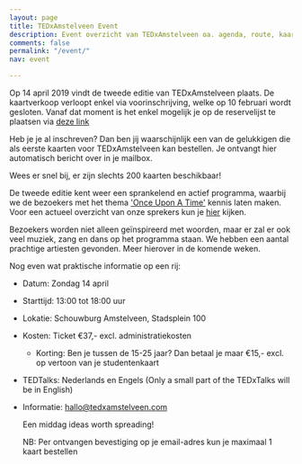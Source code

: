 ```yaml
---
layout: page
title: TEDxAmstelveen Event
description: Event overzicht van TEDxAmstelveen oa. agenda, route, kaartverkoop...
comments: false
permalink: "/event/"
nav: event

---
```

Op 14 april 2019 vindt de tweede editie van <span class="redx">TEDxAmstelveen</span> plaats. De kaartverkoop verloopt enkel via voorinschrijving, welke op 10 februari wordt gesloten. Vanaf dat moment is het enkel mogelijk je op de reservelijst te plaatsen via [deze link](https://docs.google.com/forms/d/1Es74rB--j6gnE1CCwLpxoUHtRZk_Fau7Eef-SaNFVMs/viewform?edit_requested=true "Voorinschrijving")

Heb je je al inschreven? Dan ben jij waarschijnlijk een van de gelukkigen die als eerste kaarten voor TEDxAmstelveen kan bestellen. Je ontvangt hier automatisch bericht over in je mailbox.

Wees er snel bij, er zijn slechts 200 kaarten beschikbaar!

De tweede editie kent weer een sprankelend en actief programma, waarbij we de bezoekers met het thema ['Once Upon A Time'](https://tedxamstelveen.com/once-upon-a-time-thema-2019/ "Once Apon A Time") kennis laten maken. Voor een actueel overzicht van onze sprekers kun je [hier](https://tedxamstelveen.com/sprekers/ "Sprekers") kijken.

Bezoekers worden niet alleen geïnspireerd met woorden, maar er zal er ook veel muziek, zang en dans op het programma staan. We hebben een aantal prachtige artiesten gevonden. Meer hierover in de komende weken.

Nog even wat praktische informatie op een rij:

* Datum: <span class="redx">Zondag 14 april</span>
* Starttijd: 13:00 tot 18:00 uur
* Lokatie: Schouwburg Amstelveen, Stadsplein 100
* Kosten: Ticket €37,- excl. administratiekosten
  * Korting: Ben je tussen de 15-25 jaar? Dan betaal je maar €15,- excl. op vertoon van je studentenkaart
* TEDTalks: Nederlands en Engels (Only a small part of the TEDxTalks will be in English)
* Informatie: hallo@tedxamstelveen.com

  Een middag ideas worth spreading!

  NB: Per ontvangen bevestiging op je email-adres kun je maximaal 1 kaart bestellen